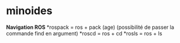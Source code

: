 # minoides
<b>Navigation ROS</b>
*rospack = ros + pack (age) (possibilité de passer la commande find en argument)
*roscd = ros + cd
*rosls = ros + ls 

